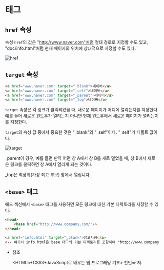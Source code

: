 # <a> 태그

## `href` 속성

속성 `href`의 값은 "http://www.naver.com"처럼 절대 경로로 지정할 수도 있고, "doc/info.html"처럼 현재 페이지의 위치에 상대적으로 지정할 수도 있다.

![href](https://user-images.githubusercontent.com/65386533/110562452-ddb58f00-818c-11eb-8b64-6c3b3a42573e.png)

## `target` 속성

```html
<a href="www.naver.com" target="_blank">네이버</a>
<a href="www.naver.com" target="_self">네이버</a>
<a href="www.naver.com" target="_parent">네이버</a>
<a href="www.naver.com" target="_top">네이버</a>
```

`target` 속성은 각 링크가 클릭되었을 때, 새로운 페이지가 어디에 열리는지를 지정한다. 예를 들어 새로운 윈도우가 열리는지 아니면 현재 윈도우에서 새로운 페이지가 열리는지를 지정한다.

`target`의 속성 값 중에서 중요한 것은 "_blank"와 "_self"이다. "_self"가 디폴트 값이다.

![target](https://user-images.githubusercontent.com/65386533/110562456-dee6bc00-818c-11eb-9657-783d611d1d59.png)

_parent이 경우, 예를 들면 만약 어떤 창 A에서 창 B를 새로 열었을 때, 창 B에서 새로운 링크를 클릭하면 창 A에서 열리게 되는 것이다.

_top은 최상위(가장 최고 부모) 창에서 열립니다.

## `<base>` 태그

헤드 섹션에서 `<base>` 태그를 사용하면 모든 링크에 대한 기본 디렉토리를 지정할 수 있다.

```html
<head>
	<base href="http://www.company.com/"/>
</head>

<a href="info.html" target="_blank">참고사항</a>
<-- 여기서 info.html은 base 태그의 기본 디렉토리를 포함하여 "http://www.company.com/info.html"을 의미한다. -->
```

- 참조

    <HTML5+CSS3+JavaScript로 배우는 웹 프로그래밍 기초> 천인국 저.